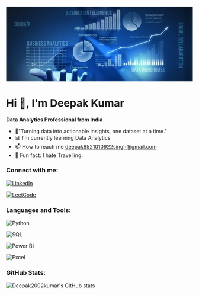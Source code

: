 
![E-R.png](https://raw.githubusercontent.com/Deepak2002kumar/Deepak2002kumar/main/Big-Data-Banner.webp)

# Hi 👋, I'm Deepak Kumar 
 **Data Analytics Professional from India**

- 🌟"Turning data into actionable insights, one dataset at a time."  
- 📊 I'm currently learning Data Analytics  
- 📫 How to reach me [deepak8521010922singh@gmail.com](mailto:deepak8521010922singh@gmail.com)  
- 🎉 Fun fact: I hate Travelling.

### Connect with me:
[![LinkedIn](https://img.shields.io/badge/LinkedIn-blue?logo=linkedin&logoColor=white)](https://www.linkedin.com/in/deepak-kumar-138110241/)

[![LeetCode](https://img.shields.io/badge/LeetCode-GREEN?logo=leetcode&logoColor=white)](https://leetcode.com/u/Deepak_singh123/)


### Languages and Tools:
![Python](https://img.shields.io/badge/Python-blue?logo=python&logoColor=white)

![SQL](https://img.shields.io/badge/SQL-red?logo=sqlite&logoColor=white)

![Power BI](https://img.shields.io/badge/Power%20BI-yellow?logo=power-bi&logoColor=white)

![Excel](https://img.shields.io/badge/Excel-GREEN?logo=microsoft-excel&logoColor=white)




### GitHub Stats:
![Deepak2002kumar's GitHub stats](https://github-readme-stats.vercel.app/api?username=Deepak2002kumar&show_icons=true&theme=white)


